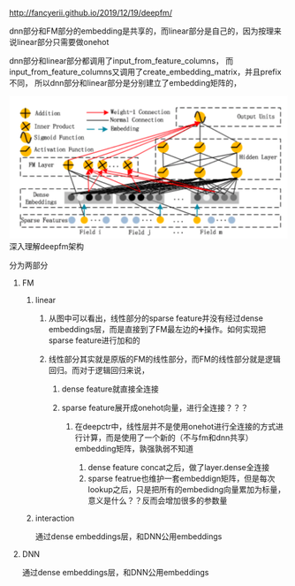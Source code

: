 <!--
 * @Author: your name
 * @Date: 2020-04-15 13:16:08
 * @LastEditTime: 2020-06-08 18:03:23
 * @LastEditors: Please set LastEditors
 * @Description: In User Settings Edit
 * @FilePath: /DeepCTR/视频笔记/deepfm.md
 -->
http://fancyerii.github.io/2019/12/19/deepfm/

dnn部分和FM部分的embedding是共享的，而linear部分是自己的，因为按理来说linear部分只需要做onehot

dnn部分和linear部分都调用了input_from_feature_columns， 而input_from_feature_columns又调用了create_embedding_matrix，并且prefix不同，
所以dnn部分和linear部分是分别建立了embedding矩阵的，

![image](pics/deepfm_struct.png)
深入理解deepfm架构

分为两部分

1. FM

    1. linear

        1. 从图中可以看出，线性部分的sparse feature并没有经过dense embeddings层，而是直接到了FM最左边的➕操作。如何实现把sparse feature进行加和的

        2. 线性部分其实就是原版的FM的线性部分，而FM的线性部分就是逻辑回归。而对于逻辑回归来说，
            
            1. dense feature就直接全连接
            2. sparse feature展开成onehot向量，进行全连接？？？
                
                1. 在deepctr中，线性层并不是使用onehot进行全连接的方式进行计算，而是使用了一个新的（不与fm和dnn共享）embedding矩阵，孰强孰弱不知道

                    1. dense feature concat之后，做了layer.dense全连接
                    2. sparse featrue也维护一套embeddign矩阵，但是每次lookup之后，只是把所有的embedidng向量累加为标量，意义是什么？？反而会增加很多的参数量

    2. interaction

        通过dense embeddings层，和DNN公用embeddings
2. DNN

    通过dense embeddings层，和DNN公用embeddings